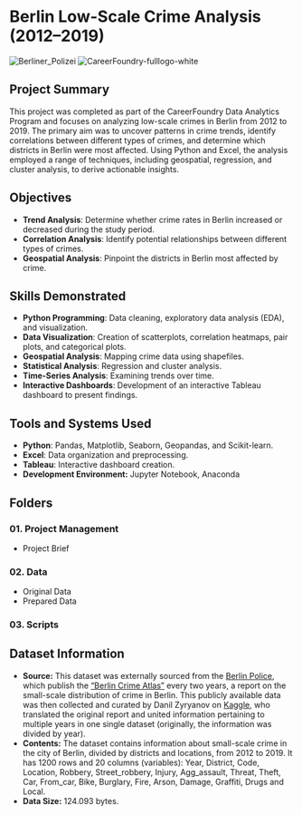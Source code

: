 # Berlin Low-Scale Crime Analysis (2012–2019)
![Berliner_Polizei](https://github.com/user-attachments/assets/bc6e375b-e4e8-427d-99f9-bd8bc1ccc972)
![CareerFoundry-fulllogo-white](https://github.com/user-attachments/assets/68115cf5-1edb-4981-82ce-168c3963a445)


## Project Summary  
This project was completed as part of the CareerFoundry Data Analytics Program and focuses on analyzing low-scale crimes in Berlin from 2012 to 2019. The primary aim was to uncover patterns in crime trends, identify correlations between different types of crimes, and determine which districts in Berlin were most affected. Using Python and Excel, the analysis employed a range of techniques, including geospatial, regression, and cluster analysis, to derive actionable insights.  

## Objectives  
- **Trend Analysis**: Determine whether crime rates in Berlin increased or decreased during the study period.  
- **Correlation Analysis**: Identify potential relationships between different types of crimes.  
- **Geospatial Analysis**: Pinpoint the districts in Berlin most affected by crime.  

## Skills Demonstrated  
- **Python Programming**: Data cleaning, exploratory data analysis (EDA), and visualization.  
- **Data Visualization**: Creation of scatterplots, correlation heatmaps, pair plots, and categorical plots.  
- **Geospatial Analysis**: Mapping crime data using shapefiles.  
- **Statistical Analysis**: Regression and cluster analysis.  
- **Time-Series Analysis**: Examining trends over time.  
- **Interactive Dashboards**: Development of an interactive Tableau dashboard to present findings.  

## Tools and Systems Used  
- **Python**: Pandas, Matplotlib, Seaborn, Geopandas, and Scikit-learn.  
- **Excel**: Data organization and preprocessing.  
- **Tableau**: Interactive dashboard creation.
- **Development Environment:** Jupyter Notebook, Anaconda

## Folders
### 01. Project Management
  - Project Brief
### 02. Data
  - Original Data
  - Prepared Data
### 03. Scripts

## Dataset Information
- **Source:** This dataset was externally sourced from the [Berlin Police](https://www.berlin.de/polizei/), which publish the [“Berlin Crime Atlas”](https://www.berlin.de/polizei/service/kriminalitaetsatlas/) every two years, a report on the small-scale distribution of crime in Berlin. This publicly available data was then collected and curated by Danil Zyryanov on [Kaggle](https://www.kaggle.com/datasets/danilzyryanov/crime-in-berlin-2012-2019/data), who translated the original report and united information pertaining to multiple years in one single dataset (originally, the information was divided by year).
- **Contents:** The dataset contains information about small-scale crime in the city of Berlin, divided by districts and locations, from 2012 to 2019. It has 1200 rows and 20 columns (variables): Year, District, Code, Location, Robbery, Street_robbery, Injury, Agg_assault, Threat, Theft, Car, From_car, Bike, Burglary, Fire, Arson, Damage, Graffiti, Drugs and Local.
- **Data Size:** 124.093 bytes.

